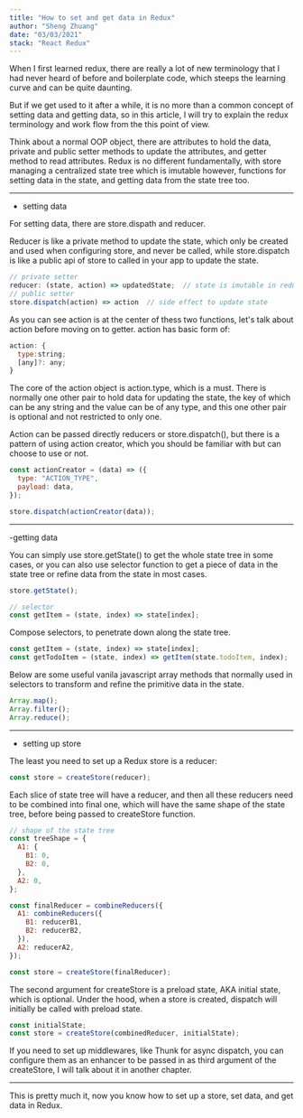 ```yaml
---
title: "How to set and get data in Redux"
author: "Sheng Zhuang"
date: "03/03/2021"
stack: "React Redux"
---
```


When I first learned redux, there are really a lot of new terminology that I had never heard of before and boilerplate code, which steeps the learning curve and can be quite daunting.

But if we get used to it after a while, it is no more than a common concept of setting data and getting data, so in this article, I will try to explain the redux terminology and work flow from the this point of view.

Think about a normal OOP object, there are attributes to hold the data, private and public setter methods to update the attributes, and getter method to read attributes. Redux is no different fundamentally, with store managing a centralized state tree which is imutable however, functions for setting data in the state, and getting data from the state tree too.

---

- setting data

For setting data, there are store.dispath and reducer.

Reducer is like a private method to update the state, which only be created and used when configuring store, and never be called, while store.dispatch is like a public api of store to called in your app to update the state.

```js
// private setter
reducer: (state, action) => updatedState;  // state is imutable in redux
// public setter
store.dispatch(action) => action  // side effect to update state
```

As you can see action is at the center of thess two functions, let's talk about action before moving on to getter.
action has basic form of:

```js
action: {
  type:string;
  [any]?: any;
}
```

The core of the action object is action.type, which is a must. There is normally one other pair to hold data for updating the state, the key of which can be any string and the value can be of any type, and this one other pair is optional and not restricted to only one.

Action can be passed directly reducers or store.dispatch(), but there is a pattern of using action creator, which you should be familiar with but can choose to use or not.

```js
const actionCreator = (data) => ({
  type: "ACTION_TYPE",
  payload: data,
});

store.dispatch(actionCreator(data));
```

---

-getting data

You can simply use store.getState() to get the whole state tree in some cases, or you can also use selector function to get a piece of data in the state tree or refine data from the state in most cases.

```js
store.getState();

// selector
const getItem = (state, index) => state[index];
```

Compose selectors, to penetrate down along the state tree.

```js
const getItem = (state, index) => state[index];
const getTodoItem = (state, index) => getItem(state.todoItem, index);
```

Below are some useful vanila javascript array methods that normally used in selectors to transform and refine the primitive data in the state.

```js
Array.map();
Array.filter();
Array.reduce();
```

---

- setting up store

The least you need to set up a Redux store is a reducer:

```js
const store = createStore(reducer);
```

Each slice of state tree will have a reducer, and then all these reducers need to be combined into final one, which will have the same shape of the state tree, before being passed to createStore function.

```js
// shape of the state tree
const treeShape = {
  A1: {
    B1: 0,
    B2: 0,
  },
  A2: 0,
};

const finalReducer = combineReducers({
  A1: combineReducers({
    B1: reducerB1,
    B2: reducerB2,
  }),
  A2: reducerA2,
});

const store = createStore(finalReducer);
```

The second argument for createStore is a preload state, AKA initial state, which is optional. Under the hood, when a store is created, dispatch will initially be called with preload state.

```js
const initialState;
const store = createStore(combinedReducer, initialState);
```

If you need to set up middlewares, like Thunk for async dispatch, you can configure them as an enhancer to be passed in as third argument of the createStore, I will talk about it in another chapter.

---

This is pretty much it, now you know how to set up a store, set data, and get data in Redux.

